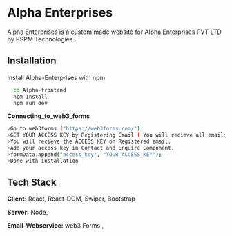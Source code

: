 
# Alpha Enterprises

Alpha Enterprises is a custom made website for Alpha Enterprises PVT LTD by PSPM Technologies.




## Installation

Install Alpha-Enterprises with npm

```bash
  cd Alpha-frontend
  npm Install
  npm run dev
```
**Connecting_to_web3_forms**
```bash
>Go to web3forms ("https://web3forms.com/")
>GET YOUR ACCESS KEY by Registering Email ( You will recieve all emails from web on this )
>You will recieve the ACCESS KEY on Registered email.
>Add your access key in Contact and Enquire Component.
>formData.append("access_key", "YOUR_ACCESS_KEY");
>Done with installation
```
    
## Tech Stack

**Client:** React, React-DOM, Swiper, Bootstrap

**Server:** Node,

**Email-Webservice:** web3 Forms ,


